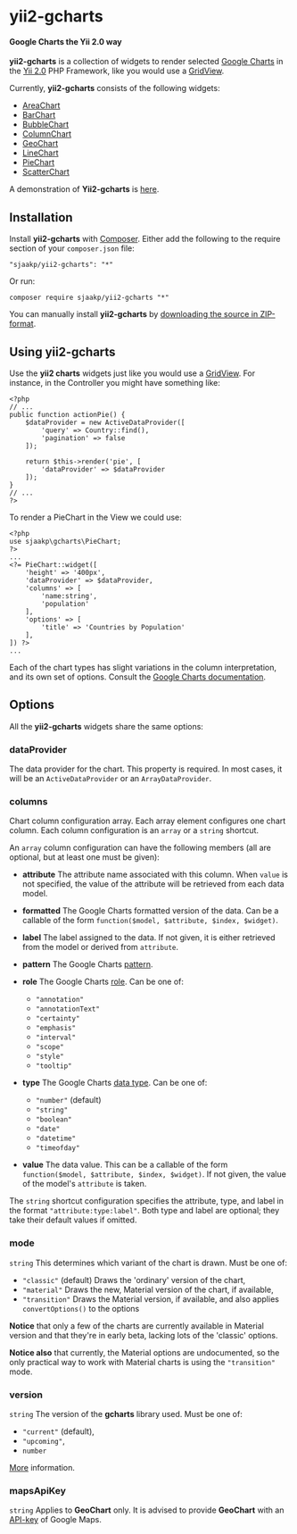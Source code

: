 yii2-gcharts
============

#### Google Charts the Yii 2.0 way ####

**yii2-gcharts** is a collection of widgets to render selected [Google Charts](https://developers.google.com/chart/ "Google Developers") in the [Yii 2.0](http://www.yiiframework.com/ "Yii") PHP Framework, like you would use a [GridView](http://www.yiiframework.com/doc-2.0/yii-grid-gridview.html "Yii").

Currently, **yii2-gcharts** consists of the following widgets:

- [AreaChart](https://developers.google.com/chart/interactive/docs/gallery/areachart "Google Developers")
- [BarChart](https://developers.google.com/chart/interactive/docs/gallery/barchart "Google Developers")
- [BubbleChart](https://developers.google.com/chart/interactive/docs/gallery/bubblechart "Google Developers")
- [ColumnChart](https://developers.google.com/chart/interactive/docs/gallery/columnchart "Google Developers")
- [GeoChart](https://developers.google.com/chart/interactive/docs/gallery/geochart "Google Developers")
- [LineChart](https://developers.google.com/chart/interactive/docs/gallery/linechart "Google Developers")
- [PieChart](https://developers.google.com/chart/interactive/docs/gallery/piechart "Google Developers")
- [ScatterChart](https://developers.google.com/chart/interactive/docs/gallery/scatterchart "Google Developers")

A demonstration of **Yii2-gcharts** is [here](http://www.sjaakpriester.nl/software/yii2-gcharts).

## Installation ##

Install **yii2-gcharts** with [Composer](https://getcomposer.org/). Either add the following to the require section of your `composer.json` file:

`"sjaakp/yii2-gcharts": "*"` 

Or run:

`composer require sjaakp/yii2-gcharts "*"` 

You can manually install **yii2-gcharts** by [downloading the source in ZIP-format](https://github.com/sjaakp/yii2-gcharts/archive/master.zip).

## Using yii2-gcharts ##

Use the **yii2 charts** widgets just like you would use a [GridView](http://www.yiiframework.com/doc-2.0/yii-grid-gridview.html "Yii Framework"). For instance, in the Controller you might have something like:

	<?php
	// ...
	public function actionPie()	{
		$dataProvider = new ActiveDataProvider([
			'query' => Country::find(),
		    'pagination' => false
		]);
		
		return $this->render('pie', [
			'dataProvider' => $dataProvider
		]);
	}
	// ...
	?>

To render a PieChart in the View we could use:

	<?php
	use sjaakp\gcharts\PieChart;
	?>
	...
    <?= PieChart::widget([
        'height' => '400px',
        'dataProvider' => $dataProvider,
        'columns' => [
            'name:string',
            'population'
        ],
        'options' => [
            'title' => 'Countries by Population'
        ],
    ]) ?>
	...

Each of the chart types has slight variations in the column interpretation, and its own set of options. Consult the [Google Charts documentation](https://developers.google.com/chart/?hl=nl "Google Developers"). 

## Options ##

All the **yii2-gcharts** widgets share the same options:

### dataProvider ###

The data provider for the chart. This property is required. In most cases, it will be an `ActiveDataProvider` or an `ArrayDataProvider`.

### columns ###

Chart column configuration array. Each array element configures one chart column. Each column configuration is an `array` or a `string` shortcut.

An `array` column configuration can have the following members (all are optional, but at least one must be given):

- **attribute** The attribute name associated with this column. When `value` is not specified, the value of the attribute will be retrieved from each data model.
 
- **formatted** The Google Charts formatted version of the data. Can be a callable of the form `function($model, $attribute, $index, $widget)`.
 
- **label** The label assigned to the data. If not given, it is either retrieved from the model or derived from `attribute`.
 
- **pattern** The Google Charts [pattern](https://developers.google.com/chart/interactive/docs/querylanguage#Format "Google Developers").

- **role** The Google Charts [role](https://developers.google.com/chart/interactive/docs/roles "Google Developers"). Can be one of:

	- `"annotation"`
	- `"annotationText"`
	- `"certainty"`
	- `"emphasis"`
	- `"interval"`
	- `"scope"`
	- `"style"`
	- `"tooltip"`
 
- **type** The Google Charts [data type](https://developers.google.com/chart/interactive/docs/reference#DataTable "Google Developers"). Can be one of:

	- `"number"` (default)
	- `"string"`
	- `"boolean"`
	- `"date"`
	- `"datetime"`
	- `"timeofday"`

 
- **value** The data value. This can be a callable of the form `function($model, $attribute, $index, $widget)`. If not given, the value of the model's `attribute` is taken. 

The `string` shortcut configuration specifies the attribute, type, and label in the format `"attribute:type:label"`. Both type and label are optional; they take their default values if omitted.

### mode ###

`string` This determines which variant of the chart is drawn. Must be one of:

 - `"classic"` (default) Draws the 'ordinary' version of the chart,
 - `"material"` Draws the new, Material version of the chart, if available,
 - `"transition"` Draws the Material version, if available, and also applies `convertOptions()` to the options

**Notice** that only a few of the charts are currently available in Material version and that they're in early beta, lacking lots of the 'classic' options.

**Notice also** that currently, the Material options are undocumented, so the only practical way to work with Material charts is using the `"transition"` mode.

### version ###

`string` The version of the **gcharts** library used. Must be one of:

 - `"current"` (default),
 - `"upcoming"`,
 - `number`

[More](https://developers.google.com/chart/interactive/docs/basic_load_libs#load-version-name-or-number) information.

### mapsApiKey ###

`string` Applies to **GeoChart** only. It is advised to provide **GeoChart** with an [API-key](https://developers.google.com/chart/interactive/docs/gallery/geochart#loading) of Google Maps.
